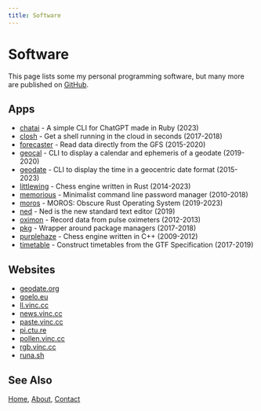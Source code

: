 ```yaml
---
title: Software
---
```


# Software

This page lists some my personal programming software, but many more are
published on [GitHub](https://github.com/vinc).


## Apps

- [chatai](/software/chatai.html) - A simple CLI for ChatGPT made in Ruby (2023)
- [closh](/software/closh.html) - Get a shell running in the cloud in seconds (2017-2018)
- [forecaster](/software/forecaster.html) - Read data directly from the GFS (2015-2020)
- [geocal](/software/geocal.html) - CLI to display a calendar and ephemeris of a geodate (2019-2020)
- [geodate](/software/geodate.html) - CLI to display the time in a geocentric date format (2015-2023)
- [littlewing](/software/littlewing.html) - Chess engine written in Rust (2014-2023)
- [memorious](/software/memorious.html) - Minimalist command line password manager (2010-2018)
- [moros](/software/moros.html) - MOROS: Obscure Rust Operating System (2019-2023)
- [ned](/software/ned.html) - Ned is the new standard text editor (2019)
- [oximon](/software/oximon.html) - Record data from pulse oximeters (2012-2013)
- [pkg](/software/pkg.html) - Wrapper around package managers (2017-2018)
- [purplehaze](/software/purplehaze.html) - Chess engine written in C++ (2009-2012)
- [timetable](/software/timetable.html) - Construct timetables from the GTF Specification (2017-2019)


## Websites

- [geodate.org](https://geodate.org)
- [goelo.eu](https://goelo.eu)
- [ll.vinc.cc](https://ll.vinc.cc)
- [news.vinc.cc](https://news.vinc.cc)
- [paste.vinc.cc](https://paste.vinc.cc)
- [pi.ctu.re](https://pi.ctu.re)
- [pollen.vinc.cc](https://pollen.vinc.cc)
- [rgb.vinc.cc](https://rgb.vinc.cc)
- [runa.sh](https://runa.sh)


## See Also

[Home](/), [About](/about), [Contact](/contact)
